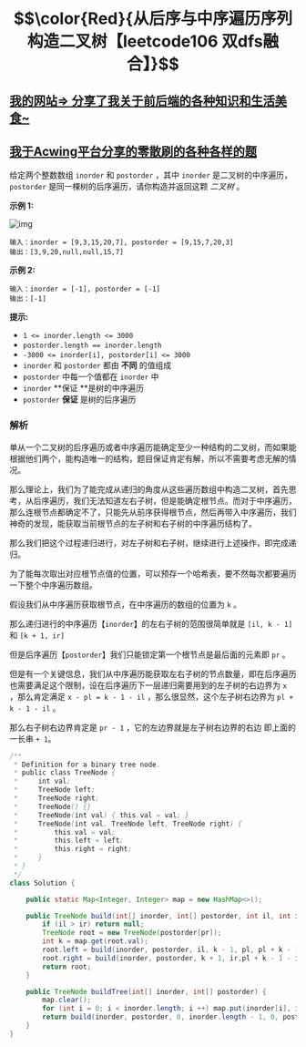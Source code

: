 # $$\color{Red}{从后序与中序遍历序列构造二叉树【leetcode106 双dfs融合】}$$

## [我的网站=> 分享了我关于前后端的各种知识和生活美食~](https://www.fanxy.cloud)

## [我于Acwing平台分享的零散刷的各种各样的题](https://www.acwing.com/blog/content/33005/) 

给定两个整数数组 `inorder` 和 `postorder` ，其中 `inorder` 是二叉树的中序遍历， `postorder` 是同一棵树的后序遍历，请你构造并返回这颗 *二叉树* 。

 

**示例 1:**

![img](https://assets.leetcode.com/uploads/2021/02/19/tree.jpg)

```
输入：inorder = [9,3,15,20,7], postorder = [9,15,7,20,3]
输出：[3,9,20,null,null,15,7]
```

**示例 2:**

```
输入：inorder = [-1], postorder = [-1]
输出：[-1]
```

 

**提示:**

- `1 <= inorder.length <= 3000`
- `postorder.length == inorder.length`
- `-3000 <= inorder[i], postorder[i] <= 3000`
- `inorder` 和 `postorder` 都由 **不同** 的值组成
- `postorder` 中每一个值都在 `inorder` 中
- `inorder` **保证 **是树的中序遍历
- `postorder` **保证** 是树的后序遍历





### 解析

单从一个二叉树的后序遍历或者中序遍历能确定至少一种结构的二叉树，而如果能根据他们两个，能构造唯一的结构，题目保证肯定有解，所以不需要考虑无解的情况。

那么理论上，我们为了能完成从递归的角度从这些遍历数组中构造二叉树，首先思考，从后序遍历，我们无法知道左右子树，但是能确定根节点。而对于中序遍历，那么连根节点都确定不了，只能先从前序获得根节点，然后再带入中序遍历，我们神奇的发现，能获取当前根节点的左子树和右子树的中序遍历结构了。

那么我们把这个过程递归进行，对左子树和右子树，继续进行上述操作，即完成递归。

为了能每次取出对应根节点值的位置，可以预存一个哈希表，要不然每次都要遍历一下整个中序遍历数组。

假设我们从中序遍历获取根节点，在中序遍历的数组的位置为 `k` 。

那么递归进行的中序遍历【`inorder`】的左右子树的范围很简单就是 `[il, k - 1]` 和 `[k + 1, ir]`

但是后序遍历【`postorder`】我们只能锁定第一个根节点是最后面的元素即 `pr` 。

但是有一个关键信息，我们从中序遍历能获取左右子树的节点数量，即在后序遍历也需要满足这个限制，设在后序遍历下一层递归需要用到的左子树的右边界为 `x` ，那么肯定满足 `x - pl = k - 1 - il` ，那么很显然，这个左子树右边界为 `pl + k - 1 - il` 。

那么右子树右边界肯定是 `pr - 1` ，它的左边界就是左子树右边界的右边 即上面的一长串 `+ 1`。



```java
/**
 * Definition for a binary tree node.
 * public class TreeNode {
 *     int val;
 *     TreeNode left;
 *     TreeNode right;
 *     TreeNode() {}
 *     TreeNode(int val) { this.val = val; }
 *     TreeNode(int val, TreeNode left, TreeNode right) {
 *         this.val = val;
 *         this.left = left;
 *         this.right = right;
 *     }
 * }
 */
class Solution {

    public static Map<Integer, Integer> map = new HashMap<>();

    public TreeNode build(int[] inorder, int[] postorder, int il, int ir, int pl, int pr) {
        if (il > ir) return null;
        TreeNode root = new TreeNode(postorder[pr]);
        int k = map.get(root.val);
        root.left = build(inorder, postorder, il, k - 1, pl, pl + k - 1 - il);
        root.right = build(inorder, postorder, k + 1, ir,pl + k - 1 - il + 1, pr - 1);
        return root;
    }

    public TreeNode buildTree(int[] inorder, int[] postorder) {
        map.clear();
        for (int i = 0; i < inorder.length; i ++) map.put(inorder[i], i);
        return build(inorder, postorder, 0, inorder.length - 1, 0, postorder.length - 1);
    }
}
```

